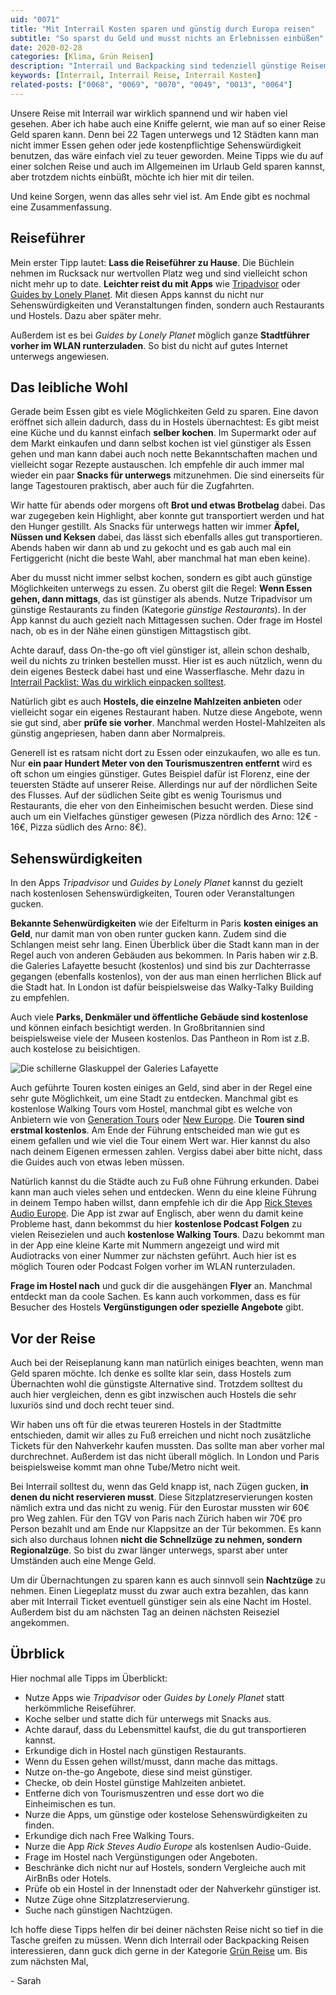 ```yaml
---
uid: "0071"
title: "Mit Interrail Kosten sparen und günstig durch Europa reisen"
subtitle: "So sparst du Geld und musst nichts an Erlebnissen einbüßen"
date: 2020-02-28
categories: [Klima, Grün Reisen]
description: "Interrail und Backpacking sind tedenziell günstige Reisemethoden. Trotzdem gibt es viele Ecken und Enden an denen man einiges sparen kann."
keywords: [Interrail, Interrail Reise, Interrail Kosten]
related-posts: ["0068", "0069", "0070", "0049", "0013", "0064"]
---
```

Unsere Reise mit Interrail war wirklich spannend und wir haben viel gesehen. Aber ich habe auch eine Kniffe gelernt, wie man auf so einer Reise Geld sparen kann. Denn bei 22 Tagen unterwegs und 12 Städten kann man nicht immer Essen gehen oder jede kostenpflichtige Sehenswürdigkeit benutzen, das wäre einfach viel zu teuer geworden. Meine Tipps wie du auf einer solchen Reise und auch im Allgemeinen im Urlaub Geld sparen kannst, aber trotzdem nichts einbüßt, möchte ich hier mit dir teilen.

Und keine Sorgen, wenn das alles sehr viel ist. Am Ende gibt es nochmal eine Zusammenfassung.

## Reiseführer
Mein erster Tipp lautet: **Lass die Reiseführer zu Hause**. Die Büchlein nehmen im Rucksack nur wertvollen Platz weg und sind vielleicht schon nicht mehr up to date. **Leichter reist du mit Apps** wie [Tripadvisor](https://play.google.com/store/apps/details?id=com.tripadvisor.tripadvisor) oder [Guides by Lonely Planet](https://play.google.com/store/apps/details?id=com.lonelyplanet.guides). Mit diesen Apps kannst du nicht nur Sehenswürdigkeiten und Veranstaltungen finden, sondern auch Restaurants und Hostels. Dazu aber später mehr.

Außerdem ist es bei _Guides by Lonely Planet_ möglich ganze **Stadtführer vorher im WLAN runterzuladen**. So bist du nicht auf gutes Internet unterwegs angewiesen.

## Das leibliche Wohl
Gerade beim Essen gibt es viele Möglichkeiten Geld zu sparen. Eine davon eröffnet sich allein dadurch, dass du in Hostels übernachtest: Es gibt meist eine Küche und du kannst einfach **selber kochen**. Im Supermarkt oder auf dem Markt einkaufen und dann selbst kochen ist viel günstiger als Essen gehen und man kann dabei auch noch nette Bekanntschaften machen und vielleicht sogar Rezepte austauschen. Ich empfehle dir auch immer mal wieder ein paar **Snacks für unterwegs** mitzunehmen. Die sind einerseits für lange Tagestouren praktisch, aber auch für die Zugfahrten.

Wir hatte für abends oder morgens oft **Brot und etwas Brotbelag** dabei. Das war zugegeben kein Highlight, aber konnte gut transportiert werden und hat den Hunger gestillt. Als Snacks für unterwegs hatten wir immer **Äpfel, Nüssen und Keksen** dabei, das lässt sich ebenfalls alles gut transportieren. Abends haben wir dann ab und zu gekocht und es gab auch mal ein Fertiggericht (nicht die beste Wahl, aber manchmal hat man eben keine).

Aber du musst nicht immer selbst kochen, sondern es gibt auch günstige Möglichkeiten unterwegs zu essen. Zu oberst gilt die Regel: **Wenn Essen gehen, dann mittags**, das ist günstiger als abends. Nutze Tripadvisor um günstige Restaurants zu finden (Kategorie _günstige Restaurants_). In der App kannst du auch gezielt nach Mittagessen suchen. Oder frage im Hostel nach, ob es in der Nähe einen günstigen Mittagstisch gibt.

Achte darauf, dass On-the-go oft viel günstiger ist, allein schon deshalb, weil du nichts zu trinken bestellen musst. Hier ist es auch nützlich, wenn du dein eigenes Besteck dabei hast und eine Wasserflasche. Mehr dazu in [Interrail Packlist: Was du wirklich einpacken solltest](/blog/interrail-pack-liste/).

Natürlich gibt es auch **Hostels, die einzelne Mahlzeiten anbieten** oder vielleicht sogar ein eigenes Restaurant haben. Nutze diese Angebote, wenn sie gut sind, aber **prüfe sie vorher**. Manchmal werden Hostel-Mahlzeiten als günstig angepriesen, haben dann aber Normalpreis.

Generell ist es ratsam nicht dort zu Essen oder einzukaufen, wo alle es tun. Nur **ein paar Hundert Meter von den Tourismuszentren entfernt** wird es oft schon um eingies günstiger. Gutes Beispiel dafür ist Florenz, eine der teuersten Städte auf unserer Reise. Allerdings nur auf der nördlichen Seite des Flusses. Auf der südlichen Seite gibt es wenig Tourismus und Restaurants, die eher von den Einheimischen besucht werden. Diese sind auch um ein Vielfaches günstiger gewesen (Pizza nördlich des Arno: 12€ - 16€, Pizza südlich des Arno: 8€).

## Sehenswürdigkeiten
In den Apps _Tripadvisor_ und _Guides by Lonely Planet_ kannst du gezielt nach kostenlosen Sehenswürdigkeiten, Touren oder Veranstaltungen gucken.

**Bekannte Sehenwürdigkeiten** wie der Eifelturm in Paris **kosten einiges an Geld**, nur damit man von oben runter gucken kann. Zudem sind die Schlangen meist sehr lang. Einen Überblick über die Stadt kann man in der Regel auch von anderen Gebäuden aus bekommen. In Paris haben wir z.B. die Galeries Lafayette besucht (kostenlos) und sind bis zur Dachterrasse gegangen (ebenfalls kostenlos), von der aus man einen herrlichen Blick auf die Stadt hat. In London ist dafür beispielsweise das Walky-Talky Building zu empfehlen.

Auch viele **Parks, Denkmäler und öffentliche Gebäude sind kostenlose** und können einfach besichtigt werden. In Großbritannien sind beispielsweise viele der Museen kostenlos. Das Pantheon in Rom ist z.B. auch kostelose zu beisichtigen.

![Die schillerne Glaskuppel der Galeries Lafayette](/assets/inpost-images/2020/2020-02-28-galeries-lafayette.jpg)

Auch geführte Touren kosten einiges an Geld, sind aber in der Regel eine sehr gute Möglichkeit, um eine Stadt zu entdecken. Manchmal gibt es kostenlose Walking Tours vom Hostel, manchmal gibt es welche von Anbietern wie von [Generation Tours](https://www.generationtours.com/) oder [New Europe](https://www.neweuropetours.eu/). Die **Touren sind erstmal kostenlos**. Am Ende der Führung entscheided man wie gut es einem gefallen und wie viel die Tour einem Wert war. Hier kannst du also nach deinem Eigenen ermessen zahlen. Vergiss dabei aber bitte nicht, dass die Guides auch von etwas leben müssen.

Natürlich kannst du die Städte auch zu Fuß ohne Führung erkunden. Dabei kann man auch vieles sehen und entdecken. Wenn du eine kleine Führung in deinem Tempo haben willst, dann empfehle ich dir die App [Rick Steves Audio Europe](https://play.google.com/store/apps/details?id=com.ricksteves.audioeurope). Die App ist zwar auf Englisch, aber wenn du damit keine Probleme hast, dann bekommst du hier **kostenlose Podcast Folgen** zu vielen Reisezielen und auch **kostenlose Walking Tours**. Dazu bekommt man in der App eine kleine Karte mit Nummern angezeigt und wird mit Audiotracks von einer Nummer zur nächsten geführt. Auch hier ist es möglich Touren oder Podcast Folgen vorher im WLAN runterzuladen.

**Frage im Hostel nach** und guck dir die ausgehängen **Flyer** an. Manchmal entdeckt man da coole Sachen. Es kann auch vorkommen, dass es für Besucher des Hostels **Vergünstigungen oder spezielle Angebote** gibt.

## Vor der Reise
Auch bei der Reiseplanung kann man natürlich einiges beachten, wenn man Geld sparen möchte. Ich denke es sollte klar sein, dass Hostels zum Übernachten wohl die günstigste Alternative sind. Trotzdem solltest du auch hier vergleichen, denn es gibt inzwischen auch Hostels die sehr luxuriös sind und doch recht teuer sind.

Wir haben uns oft für die etwas teureren Hostels in der Stadtmitte entschieden, damit wir alles zu Fuß erreichen und nicht noch zusätzliche Tickets für den Nahverkehr kaufen mussten. Das sollte man aber vorher mal durchrechnet. Außerdem ist das nicht überall möglich. In London und Paris beispielsweise kommt man ohne Tube/Metro nicht weit.

Bei Interrail solltest du, wenn das Geld knapp ist, nach Zügen gucken, **in denen du nicht reservieren musst**. Diese Sitzplatzreservierungen kosten nämlich extra und das nicht zu wenig. Für den Eurostar mussten wir 60€ pro Weg zahlen. Für den TGV von Paris nach Zürich haben wir 70€ pro Person bezahlt und am Ende nur Klappsitze an der Tür bekommen. Es kann sich also durchaus lohnen **nicht die Schnellzüge zu nehmen, sondern Regionalzüge**. So bist du zwar länger unterwegs, sparst aber unter Umständen auch eine Menge Geld.

Um dir Übernachtungen zu sparen kann es auch sinnvoll sein **Nachtzüge** zu nehmen. Einen Liegeplatz musst du zwar auch extra bezahlen, das kann aber mit Interrail Ticket eventuell günstiger sein als eine Nacht im Hostel. Außerdem bist du am nächsten Tag an deinen nächsten Reiseziel angekommen.

## Übrblick
Hier nochmal alle Tipps im Überblickt:
- Nutze Apps wie _Tripadvisor_ oder _Guides by Lonely Planet_ statt herkömmliche Reiseführer.
- Koche selber und statte dich für unterwegs mit Snacks aus.
- Achte darauf, dass du Lebensmittel kaufst, die du gut transportieren kannst.
- Erkundige dich in Hostel nach günstigen Restaurants.
- Wenn du Essen gehen willst/musst, dann mache das mittags.
- Nutze on-the-go Angebote, diese sind meist günstiger.
- Checke, ob dein Hostel günstige Mahlzeiten anbietet.
- Entferne dich von Tourismuszentren und esse dort wo die Einheimischen es tun.
- Nurze die Apps, um günstige oder kostelose Sehenswürdigkeiten zu finden.
- Erkundige dich nach Free Walking Tours.
- Nurze die App _Rick Steves Audio Europe_ als kostenlsen Audio-Guide.
- Frage im Hostel nach Vergünstigungen oder Angeboten.
- Beschränke dich nicht nur auf Hostels, sondern Vergleiche auch mit AirBnBs oder Hotels.
- Prüfe ob ein Hostel in der Innenstadt oder der Nahverkehr günstiger ist.
- Nutze Züge ohne Sitzplatzreservierung.
- Suche nach günstigen Nachtzügen.

Ich hoffe diese Tipps helfen dir bei deiner nächsten Reise nicht so tief in die Tasche greifen zu müssen. Wenn dich Interrail oder Backpacking Reisen interessieren, dann guck dich gerne in der Kategorie [Grün Reise](/category/gruen-reisen) um. Bis zum nächsten Mal,

\- Sarah
